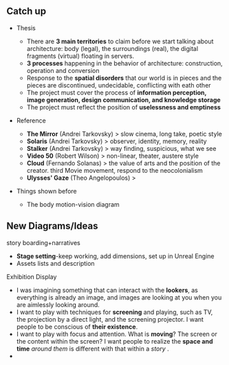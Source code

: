 ## Catch up
- Thesis
	- There are **3 main territories** to claim before we start talking about architecture: body (legal), the surroundings (real), the digital fragments (virtual) floating in servers.
	- **3 processes** happening in the behavior of architecture: construction, operation and conversion
	- Response to the **spatial disorders** that our world is in pieces and the pieces are discontinued, undecidable, conflicting with eath other
	- The project must cover the process of **information perception, image generation, design communication, and knowledge storage**
	- The project must reflect the position of **uselessness and emptiness**
	
- Reference
	- **The Mirror** (Andrei Tarkovsky) > slow cinema, long take, poetic style
	- **Solaris** (Andrei Tarkovsky) > observer, identity, memory, reality
	- **Stalker** (Andrei Tarkovsky) > way finding, suspicious, what we see
	- **Video 50** (Robert Wilson) > non-linear, theater, austere style
	- **Cloud** (Fernando Solanas) > the value of arts and the position of the creator. third Movie movement, respond to the neocolonialism
	- **Ulysses' Gaze** (Theo Angelopoulos) > 
- Things shown before
	- The body motion-vision diagram

## New Diagrams/Ideas
story boarding+narratives
- **Stage setting**-keep working, add dimensions, set up in Unreal Engine
- Assets lists and description

Exhibition Display
- I was imagining something that can interact with the **lookers**, as everything is already an image, and images are looking at you when you are aimlessly looking around.
- I want to play with techniques for **screening** and playing, such as TV, the projection by a direct light, and the screening projector. I want people to be conscious of **their existence**.
- I want to play with focus and attention. What is **moving**? The screen or the content within the screen? I want people to realize the **space and time** *around them* is different with that within a *story* .
- 